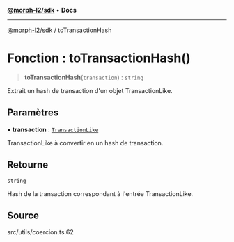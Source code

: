 [**@morph-l2/sdk**](../globals.md) • **Docs**

***

[@morph-l2/sdk](../globals.md) / toTransactionHash

# Fonction : toTransactionHash()

> **toTransactionHash**(`transaction`) : `string`

Extrait un hash de transaction d'un objet TransactionLike.

## Paramètres

• **transaction** : [`TransactionLike`](../type-aliases/TransactionLike.md)

TransactionLike à convertir en un hash de transaction.

## Retourne

`string`

Hash de la transaction correspondant à l'entrée TransactionLike.

## Source

src/utils/coercion.ts:62
